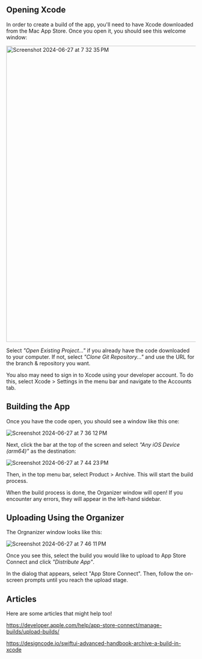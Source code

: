 ## Opening Xcode

In order to create a build of the app, you'll need to have Xcode downloaded from the Mac App Store. Once you open it, you should see this welcome window:

<img width="786" alt="Screenshot 2024-06-27 at 7 32 35 PM" src="https://github.com/BaBingoBango/fatigue-monitor/assets/40375449/392de63d-54b6-4321-b32f-caaba0e7821a">

Select _"Open Existing Project..."_ if you already have the code downloaded to your computer. If not, select _"Clone Git Repository..."_ and use the URL for the branch & repository you want.

You also may need to sign in to Xcode using your developer account. To do this, select Xcode > Settings in the menu bar and navigate to the Accounts tab.

## Building the App

Once you have the code open, you should see a window like this one:

![Screenshot 2024-06-27 at 7 36 12 PM](https://github.com/BaBingoBango/fatigue-monitor/assets/40375449/055b1207-0b55-4862-9b00-c888bacf67cf)

Next, click the bar at the top of the screen and select _"Any iOS Device (arm64)"_ as the destination:

![Screenshot 2024-06-27 at 7 44 23 PM](https://github.com/BaBingoBango/fatigue-monitor/assets/40375449/880041d6-19bf-43b0-be98-a9cec64b5e81)

Then, in the top menu bar, select Product > Archive. This will start the build process.

When the build process is done, the Organizer window will open! If you encounter any errors, they will appear in the left-hand sidebar.

## Uploading Using the Organizer

The Orgnanizer window looks like this:

![Screenshot 2024-06-27 at 7 46 11 PM](https://github.com/BaBingoBango/fatigue-monitor/assets/40375449/7be74162-2216-40aa-a2db-7ec077f3a72d)

Once you see this, select the build you would like to upload to App Store Connect and click _"Distribute App"_.

In the dialog that appears, select "App Store Connect". Then, follow the on-screen prompts until you reach the upload stage.

## Articles

Here are some articles that might help too!

https://developer.apple.com/help/app-store-connect/manage-builds/upload-builds/

https://designcode.io/swiftui-advanced-handbook-archive-a-build-in-xcode

